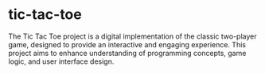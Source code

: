 # tic-tac-toe
The Tic Tac Toe project is a digital implementation of the classic two-player game, designed to provide an interactive and engaging experience. This project aims to enhance understanding of programming concepts, game logic, and user interface design.

